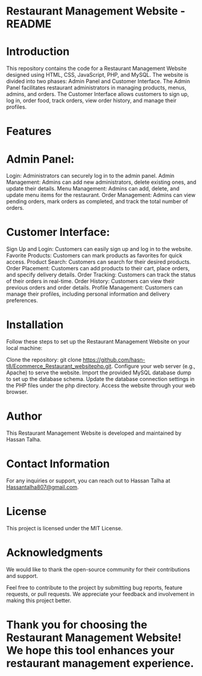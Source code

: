 # Restaurant Management Website - README
# Introduction
This repository contains the code for a Restaurant Management Website designed using HTML, CSS, JavaScript, PHP, and MySQL. The website is divided into two phases: Admin Panel and Customer Interface. The Admin Panel facilitates restaurant administrators in managing products, menus, admins, and orders. The Customer Interface allows customers to sign up, log in, order food, track orders, view order history, and manage their profiles.

# Features
# Admin Panel:

Login: Administrators can securely log in to the admin panel.
Admin Management: Admins can add new administrators, delete existing ones, and update their details.
Menu Management: Admins can add, delete, and update menu items for the restaurant.
Order Management: Admins can view pending orders, mark orders as completed, and track the total number of orders.

# Customer Interface:

Sign Up and Login: Customers can easily sign up and log in to the website.
Favorite Products: Customers can mark products as favorites for quick access.
Product Search: Customers can search for their desired products.
Order Placement: Customers can add products to their cart, place orders, and specify delivery details.
Order Tracking: Customers can track the status of their orders in real-time.
Order History: Customers can view their previous orders and order details.
Profile Management: Customers can manage their profiles, including personal information and delivery preferences.

# Installation
Follow these steps to set up the Restaurant Management Website on your local machine:

Clone the repository: git clone https://github.com/hasn-t8/Ecommerce_Restaurant_websitephp.git.
Configure your web server (e.g., Apache) to serve the website.
Import the provided MySQL database dump to set up the database schema.
Update the database connection settings in the PHP files under the php directory.
Access the website through your web browser.
# Author
This Restaurant Management Website is developed and maintained by Hassan Talha.

# Contact Information
For any inquiries or support, you can reach out to Hassan Talha at <Hassantalha807@gmail.com>.

# License
This project is licensed under the MIT License.

# Acknowledgments
We would like to thank the open-source community for their contributions and support.

Feel free to contribute to the project by submitting bug reports, feature requests, or pull requests. We appreciate your feedback and involvement in making this project better.

# Thank you for choosing the Restaurant Management Website! We hope this tool enhances your restaurant management experience.
